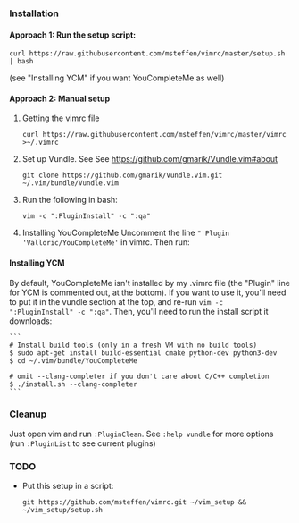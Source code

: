 ### Installation

#### Approach 1: Run the setup script:

```
curl https://raw.githubusercontent.com/msteffen/vimrc/master/setup.sh | bash
```

(see "Installing YCM" if you want YouCompleteMe as well)

#### Approach 2: Manual setup

1. Getting the vimrc file

    ```
    curl https://raw.githubusercontent.com/msteffen/vimrc/master/vimrc >~/.vimrc
    ```

1. Set up Vundle. See See <https://github.com/gmarik/Vundle.vim#about>

    ```
    git clone https://github.com/gmarik/Vundle.vim.git ~/.vim/bundle/Vundle.vim
    ```

1. Run the following in bash:

    ```
    vim -c ":PluginInstall" -c ":qa"
    ```

1. Installing YouCompleteMe
    Uncomment the line `" Plugin 'Valloric/YouCompleteMe'` in vimrc. Then run:

#### Installing YCM

By default, YouCompleteMe isn't installed by my .vimrc file (the "Plugin" line for YCM is commented out, at the bottom). If you want to use it, you'll need to put it in the vundle section at the top, and re-run `vim -c ":PluginInstall" -c ":qa"`. Then, you'll need to run the install script it downloads:

    ```
    # Install build tools (only in a fresh VM with no build tools)
    $ sudo apt-get install build-essential cmake python-dev python3-dev
    $ cd ~/.vim/bundle/YouCompleteMe

    # omit --clang-completer if you don't care about C/C++ completion
    $ ./install.sh --clang-completer
    ```

### Cleanup
Just open vim and run `:PluginClean`. See `:help vundle` for more options (run `:PluginList` to see current plugins)

### TODO
* Put this setup in a script:

    ```
    git https://github.com/msteffen/vimrc.git ~/vim_setup && ~/vim_setup/setup.sh
    ```
